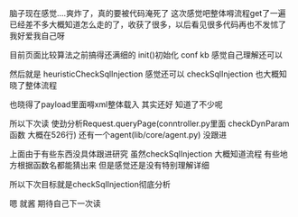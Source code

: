 脑子现在感觉....爽炸了，真的要被代码淹死了 这次感觉吧整体嘚流程get了一遍 已经差不多大概知道怎么走的了，收获了很多，以后看见很多代码再也不发怵了
我好爱我自己呀

目前页面比较算法之前搞得还满细的 init()初始化 conf kb 感觉自己理解还可以

然后就是 heuristicCheckSqlInjection 感觉还可以 checkSqlInjection 也大概知晓了整体流程

也晓得了payload里面嘚xml整体载入 其实还好 知道了不少呢

所以下次读 使劲分析Request.queryPage(conntroller.py里面 checkDynParam 函数 大概在526行) 还有一个agent(lib/core/agent.py) 没跟进

上面由于有些东西没具体跟进研究 虽然checkSqlInjection 大概知道流程 有些地方根据函数名都能猜出来 但是感觉还是没有特别理解详细 

所以下次目标就是checkSqlInjection彻底分析

嗯 就酱 期待自己下一次读 
